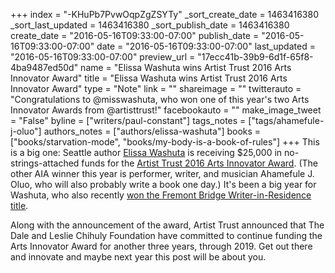 +++
index = "-KHuPb7PvwOqpZgZSYTy"
_sort_create_date = 1463416380
_sort_last_updated = 1463416380
_sort_publish_date = 1463416380
create_date = "2016-05-16T09:33:00-07:00"
publish_date = "2016-05-16T09:33:00-07:00"
date = "2016-05-16T09:33:00-07:00"
last_updated = "2016-05-16T09:33:00-07:00"
preview_url = "17ecc41b-39b9-6d1f-65f8-4ba9487ed50d"
name = "Elissa Washuta wins Artist Trust 2016 Arts Innovator Award"
title = "Elissa Washuta wins Artist Trust 2016 Arts Innovator Award"
type = "Note"
link = ""
shareimage = ""
twitterauto = "Congratulations to @misswashuta, who won one of this year's two Arts Innovator Awards from @artisttrust!"
facebookauto = ""
make_image_tweet = "False"
byline = ["writers/paul-constant"]
tags_notes = ["tags/ahamefule-j-oluo"]
authors_notes = ["authors/elissa-washuta"]
books = ["books/starvation-mode", "books/my-body-is-a-book-of-rules"]
+++
This is a big one: Seattle author [Elissa Washuta](http://seattlereviewofbooks.com/authors/elissa-washuta/) is receiving $25,000 in no-strings-attached funds for the [Artist Trust 2016 Arts Innovator Award](http://artisttrust.org/index.php/award-winners/current#arts_innovator_award). (The other AIA winner this year is performer, writer, and musician Ahamefule J. Oluo, who will also probably write a book one day.) It's been a big year for Washuta, who also recently [won the Fremont Bridge Writer-in-Residence title](http://seattlereviewofbooks.com/notes/2016/04/26/elissa-washuta-is-your-first-fremont-bridge-writer-in-residence/). 

Along with the announcement of the award, Artist Trust announced that The Dale and Leslie Chihuly Foundation have committed to continue funding the Arts Innovator Award for another three years, through 2019. Get out there and innovate and maybe next year this post will be about you.